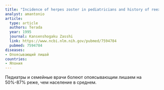 ```yaml
---
title: "Incidence of herpes zoster in pediatricians and history of reexposure to varicella-zoster virus in patients with herpes zoster"
analyst: amantonio
article:
  type: article
  authors: Terada
  year: 1995
  journal: Kansenshogaku Zasshi
  link: https://www.ncbi.nlm.nih.gov/pubmed/7594784
  pubmed: 7594784
diseases:
- Опоясывающий лишай
countries:
- Япония
---
```


Педиатры и семейные врачи болеют опоясывающим лишаем на 50%-87% реже, чем население в среднем.
